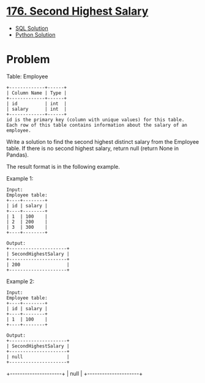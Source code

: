 # [176. Second Highest Salary](https://leetcode.com/problems/second-highest-salary/description/)

* [SQL Solution](https://leetcode.com/problems/second-highest-salary/solutions/7167147/2-approaches-cte-and-subquery-by-atamalu-iokp/)
* [Python Solution](https://leetcode.com/problems/second-highest-salary/solutions/7167170/pandas-solution-by-atamalu123-pvis/)

# Problem

Table: Employee

```
+-------------+------+
| Column Name | Type |
+-------------+------+
| id          | int  |
| salary      | int  |
+-------------+------+
id is the primary key (column with unique values) for this table.
Each row of this table contains information about the salary of an employee.
```

Write a solution to find the second highest distinct salary from the Employee table. If there is no second highest salary, return null (return None in Pandas).

The result format is in the following example.

Example 1:
```
Input: 
Employee table:
+----+--------+
| id | salary |
+----+--------+
| 1  | 100    |
| 2  | 200    |
| 3  | 300    |
+----+--------+
```
```
Output: 
+---------------------+
| SecondHighestSalary |
+---------------------+
| 200                 |
+---------------------+
```

Example 2:

```
Input: 
Employee table:
+----+--------+
| id | salary |
+----+--------+
| 1  | 100    |
+----+--------+
```
```
Output: 
+---------------------+
| SecondHighestSalary |
+---------------------+
| null                |
+---------------------+
```
+---------------------+
| null                |
+---------------------+
